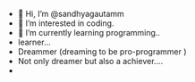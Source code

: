 - 👋 Hi, I’m @sandhyagautamm
- 👀 I’m interested in coding.
- 🌱 I’m currently learning programming..
-  learner...
- Dreammer (dreaming to be pro-programmer ) 
- Not only dreamer but also a achiever....
- 

<!---
sandhyagautamm/sandhyagautamm is a ✨ special ✨ repository because its `README.md` (this file) appears on your GitHub profile.
You can click the Preview link to take a look at your changes.
--->

